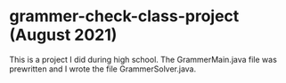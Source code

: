 # grammer-check-class-project (August 2021)
This is a project I did during high school. The GrammerMain.java file was prewritten and I wrote the file GrammerSolver.java.
